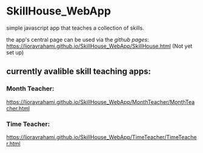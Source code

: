 # SkillHouse_WebApp  
simple javascript app that teaches a collection of skills.   

the app's central page can be used via the *github pages*:  
https://lioravrahami.github.io/SkillHouse_WebApp/SkillHouse.html (Not yet set up)

## currently avalible skill teaching apps:  
### Month Teacher:  
https://lioravrahami.github.io/SkillHouse_WebApp/MonthTeacher/MonthTeacher.html

### Time Teacher:  
https://lioravrahami.github.io/SkillHouse_WebApp/TimeTeacher/TimeTeacher.html
